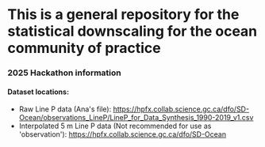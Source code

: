 # This is a general repository for the statistical downscaling for the ocean community of practice

### 2025 Hackathon information

#### Dataset locations:
- Raw Line P data (Ana's file): https://hpfx.collab.science.gc.ca/dfo/SD-Ocean/observations_LineP/LineP_for_Data_Synthesis_1990-2019_v1.csv
- Interpolated 5 m Line P data (Not recommended for use as 'observation'): https://hpfx.collab.science.gc.ca/dfo/SD-Ocean

<!--

**Here are some ideas to get you started:**

🙋‍♀️ A short introduction - what is your organization all about?
🌈 Contribution guidelines - how can the community get involved?
👩‍💻 Useful resources - where can the community find your docs? Is there anything else the community should know?
🍿 Fun facts - what does your team eat for breakfast?
🧙 Remember, you can do mighty things with the power of [Markdown](https://docs.github.com/github/writing-on-github/getting-started-with-writing-and-formatting-on-github/basic-writing-and-formatting-syntax)
-->
